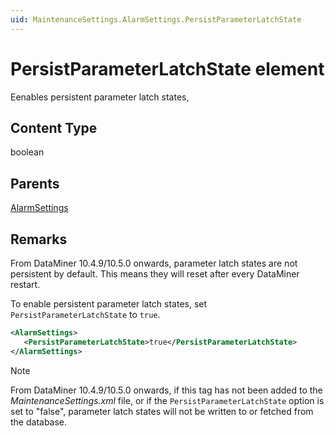 ```yaml
---
uid: MaintenanceSettings.AlarmSettings.PersistParameterLatchState
---
```


# PersistParameterLatchState element

Eenables persistent parameter latch states,

## Content Type

boolean

## Parents

[AlarmSettings](xref:MaintenanceSettings.AlarmSettings)

## Remarks

From DataMiner 10.4.9/10.5.0 onwards<!--RN 39495-->, parameter latch states are not persistent by default. This means they will reset after every DataMiner restart.

To enable persistent parameter latch states, set `PersistParameterLatchState` to `true`.

```xml
<AlarmSettings>
   <PersistParameterLatchState>true</PersistParameterLatchState>
</AlarmSettings>
```

> [!NOTE]
> From DataMiner 10.4.9/10.5.0 onwards<!--RN 39495-->, if this tag has not been added to the *MaintenanceSettings.xml* file, or if the `PersistParameterLatchState` option is set to "false", parameter latch states will not be written to or fetched from the database.
